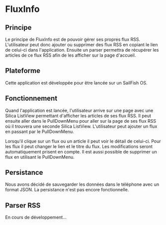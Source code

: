 # FluxInfo

## Principe 

Le principe de FluxInfo est de pouvoir gérer ses propres flux RSS.
L'utilisateur peut donc ajouter ou supprimer des flux RSS en copiant le lien de celui-ci dans l'application.
Ensuite un parser permettra de récupérer les articles de ce flux RSS afin de les afficher sur la page d'accueil.

## Plateforme

Cette application est développée pour être lancée sur un SailFish OS.

## Fonctionnement

Quand l'application est lancée, l'utilisateur arrive sur une page avec une Silica ListView permettant d'afficher les articles de ses flux RSS.
Il peut ensuite aller dans le PullDownMenu pour aller sur la page de ses flux RSS où il trouvera une seconde Silica ListView.
L'utilisateur peut ajouter un flux en passant par le PullDownMenu.

Lorsqu'il clique sur un flux ou un article il peut voir le détail de celui-ci.
Pour les flux il peut changer le lien et le titre du flux. Les modifications seront automatiquement prisent en compte.
Il est aussi possible de supprimer un flux en utilisant le PullDownMenu.

## Persistance

Nous avons décidé de sauvegarder les données dans le téléphone avec un format JSON.
La persistance n'est pas encore fonctionnelle.

## Parser RSS
En cours de développement...
